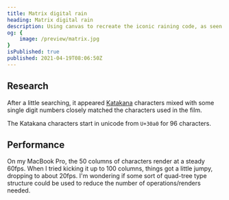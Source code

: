 ```yaml
---
title: Matrix digital rain
heading: Matrix digital rain
description: Using canvas to recreate the iconic raining code, as seen in the Matrix films.
og: {
	image: /preview/matrix.jpg
}
isPublished: true
published: 2021-04-19T08:06:50Z
---
```


<script>
	import Controls from '$lib/projects/matrix/Controls.svelte';
	import Matrix from '$lib/projects/matrix/Matrix.svelte';
</script>

<div class="full wrapper">
	<Matrix />
</div>

<Controls />

## Research

After a little searching, it appeared [Katakana](<https://en.wikipedia.org/wiki/Katakana_(Unicode_block)>) characters mixed with some single digit numbers closely matched the characters used in the film.

The Katakana characters start in unicode from `U+30a0` for 96 characters.

## Performance

On my MacBook Pro, the 50 columns of characters render at a steady 60fps. When I tried kicking it up to 100 columns, things got a little jumpy, dropping to about 20fps. I'm wondering if some sort of quad-tree type structure could be used to reduce the number of operations/renders needed.

<style>
	.wrapper {
		background-color: var(--color-black);
		position: relative;
	}

	.wrapper::after {
		bottom: 0;
		box-shadow: 0 0 var(--space-s) var(--space-xxs) var(--color-black) inset;
		content: '';
		left: 0;
		position: absolute;
		right: 0;
		top: 0;
	}
</style>
